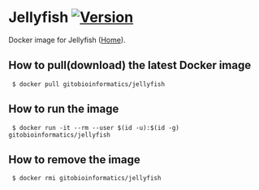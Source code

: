 # Jellyfish [![Version](https://img.shields.io/badge/Version-2.2.10-blue.svg)]()

Docker image for Jellyfish ([Home][homepage]).

## How to pull(download) the latest Docker image
```
 $ docker pull gitobioinformatics/jellyfish
```

## How to run the image
```
 $ docker run -it --rm --user $(id -u):$(id -g) gitobioinformatics/jellyfish
```

## How to remove the image
```
 $ docker rmi gitobioinformatics/jellyfish
```

[hub]: https://hub.docker.com/r/gitobioinformatics/Jellyfish
[quay]: https://quay.io/repository/gitobioinformatics/Jellyfish
[homepage]: http://www.genome.umd.edu/jellyfish.html

